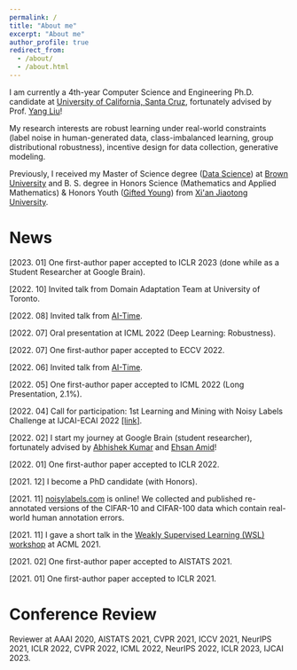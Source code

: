 ```yaml
---
permalink: /
title: "About me"
excerpt: "About me"
author_profile: true
redirect_from: 
  - /about/
  - /about.html
---
```


I am currently a 4th-year Computer Science and Engineering Ph.D. candidate at [University of California, Santa Cruz](https://engineering.ucsc.edu/), fortunately advised by Prof. [Yang Liu](http://www.yliuu.com/)!

My research interests are robust learning under real-world constraints (label noise in human-generated data, class-imbalanced learning, group distributional robustness), incentive design for data collection, generative modeling.

Previously, I received my Master of Science degree ([Data Science](https://www.brown.edu/initiatives/data-science/home)) at [Brown University](https://www.brown.edu/) and B. S. degree in Honors Science (Mathematics and Applied Mathematics) & Honors Youth ([Gifted Young](https://en.wikipedia.org/wiki/Special_Class_for_the_Gifted_Young)) from [Xi'an Jiaotong University](http://en.xjtu.edu.cn/).

News
======
[2023. 01] One first-author paper accepted to ICLR 2023 (done while as a Student Researcher at Google Brain).

[2022. 10] Invited talk from Domain Adaptation Team at University of Toronto.

[2022. 08] Invited talk from [AI-Time](http://www.aitime.cn/).

[2022. 07] Oral presentation at ICML 2022 (Deep Learning: Robustness).

[2022. 07] One first-author paper accepted to ECCV 2022.

[2022. 06] Invited talk from [AI-Time](http://www.aitime.cn/).

[2022. 05] One first-author paper accepted to ICML 2022 (Long Presentation, 2.1%).

[2022. 04] Call for participation: 1st Learning and Mining with Noisy Labels Challenge at IJCAI-ECAI 2022 [[link]](http://ucsc-real.soe.ucsc.edu:1995/).

[2022. 02] I start my journey at Google Brain (student researcher), fortunately advised by [Abhishek Kumar](http://www.abhishek.umiacs.io/index.html) and [Ehsan Amid](https://sites.google.com/view/eamid/)!

[2022. 01] One first-author paper accepted to ICLR 2022.

[2021. 12] I become a PhD candidate (with Honors).

[2021. 11] [noisylabels.com](http://www.noisylabels.com/) is online! We collected and published re-annotated versions of the CIFAR-10 and CIFAR-100 data which contain real-world human annotation errors. 

[2021. 11] I gave a short talk in the [Weakly Supervised Learning (WSL) workshop](https://wsl-workshop.github.io/acml21.html) at ACML 2021.

[2021. 02] One first-author paper accepted to AISTATS 2021.

[2021. 01] One first-author paper accepted to ICLR 2021.

Conference Review
======
Reviewer at AAAI 2020, AISTATS 2021, CVPR 2021, ICCV 2021, NeurIPS 2021, ICLR 2022, CVPR 2022, ICML 2022, NeurIPS 2022, ICLR 2023, IJCAI 2023.
